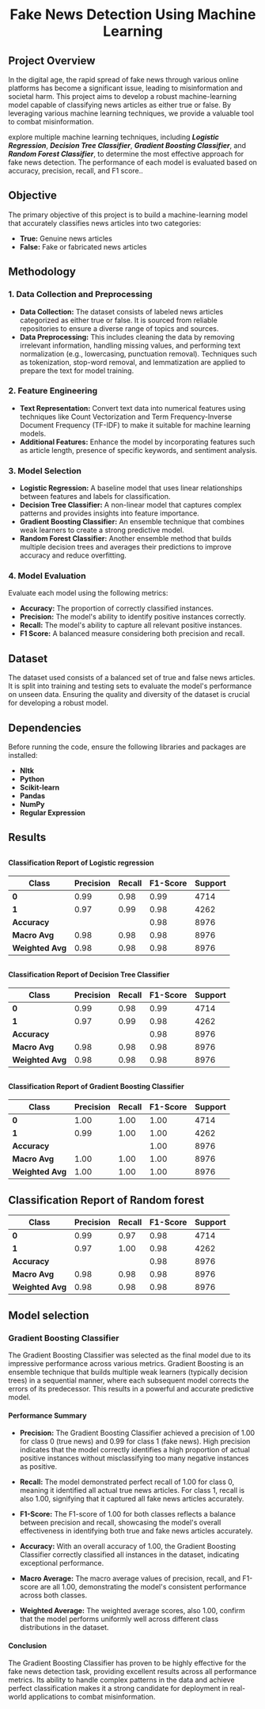 # <h1 align="center">Fake News Detection Using Machine Learning</h1>

## <h2>Project Overview</h2>
In the digital age, the rapid spread of fake news through various online platforms has become a significant issue, leading to misinformation and societal harm. This project aims to develop a robust machine-learning model capable of classifying news articles as either true or false. By leveraging various machine learning techniques, we provide a valuable tool to combat misinformation.

explore multiple machine learning techniques, including <i><b>Logistic Regression</b></i>, <i><b>Decision Tree Classifier</b></i>,  <i><b>Gradient Boosting Classifier</b></i>,  and <i><b>Random Forest Classifier</b></i>, to determine the most effective approach for fake news detection. The performance of each model is evaluated based on accuracy, precision, recall, and F1 score..

## <h2>Objective</h2>
The primary objective of this project is to build a machine-learning model that accurately classifies news articles into two categories:
- **True:** Genuine news articles
- **False:** Fake or fabricated news articles

## <h2>Methodology</h2>

### <h3>1. Data Collection and Preprocessing</h3>
- **Data Collection:** The dataset consists of labeled news articles categorized as either true or false. It is sourced from reliable repositories to ensure a diverse range of topics and sources.
- **Data Preprocessing:** This includes cleaning the data by removing irrelevant information, handling missing values, and performing text normalization (e.g., lowercasing, punctuation removal). Techniques such as tokenization, stop-word removal, and lemmatization are applied to prepare the text for model training.

### <h3>2. Feature Engineering</h3>
- **Text Representation:** Convert text data into numerical features using techniques like Count Vectorization and Term Frequency-Inverse Document Frequency (TF-IDF) to make it suitable for machine learning models.
- **Additional Features:** Enhance the model by incorporating features such as article length, presence of specific keywords, and sentiment analysis.

### <h3>3. Model Selection</h3>
- **Logistic Regression:** A baseline model that uses linear relationships between features and labels for classification.
- **Decision Tree Classifier:** A non-linear model that captures complex patterns and provides insights into feature importance.
- **Gradient Boosting Classifier:** An ensemble technique that combines weak learners to create a strong predictive model.
- **Random Forest Classifier:** Another ensemble method that builds multiple decision trees and averages their predictions to improve accuracy and reduce overfitting.

### <h3>4. Model Evaluation</h3>
Evaluate each model using the following metrics:
- **Accuracy:** The proportion of correctly classified instances.
- **Precision:** The model's ability to identify positive instances correctly.
- **Recall:** The model's ability to capture all relevant positive instances.
- **F1 Score:** A balanced measure considering both precision and recall.

## <h2>Dataset</h2>
The dataset used consists of a balanced set of true and false news articles. It is split into training and testing sets to evaluate the model's performance on unseen data. Ensuring the quality and diversity of the dataset is crucial for developing a robust model.

## <h2>Dependencies</h2>
Before running the code, ensure the following libraries and packages are installed:
- **Nltk**
- **Python**
- **Scikit-learn**
- **Pandas**
- **NumPy**
- **Regular Expression**
## <h2>Results</h2>

## <h4>Classification Report of Logistic regression </h2>

| Class | Precision | Recall | F1-Score | Support |
|-------|-----------|--------|----------|---------|
| **0** | 0.99      | 0.98   | 0.99     | 4714    |
| **1** | 0.97      | 0.99   | 0.98     | 4262    |
| **Accuracy** |           |        | 0.98     | 8976    |
| **Macro Avg** | 0.98      | 0.98   | 0.98     | 8976    |
| **Weighted Avg** | 0.98      | 0.98   | 0.98     | 8976    |


## <h4>Classification Report of Decision Tree Classifier</h4>

| Class | Precision | Recall | F1-Score | Support |
|-------|-----------|--------|----------|---------|
| **0** | 0.99      | 0.98   | 0.99     | 4714    |
| **1** | 0.97      | 0.99   | 0.98     | 4262    |
| **Accuracy** |           |        | 0.98     | 8976    |
| **Macro Avg** | 0.98      | 0.98   | 0.98     | 8976    |
| **Weighted Avg** | 0.98      | 0.98   | 0.98     | 8976    |


## <h4>Classification Report of Gradient Boosting Classifier</h4>

| Class | Precision | Recall | F1-Score | Support |
|-------|-----------|--------|----------|---------|
| **0** | 1.00      | 1.00   | 1.00     | 4714    |
| **1** | 0.99      | 1.00   | 1.00     | 4262    |
| **Accuracy** |           |        | 1.00     | 8976    |
| **Macro Avg** | 1.00      | 1.00   | 1.00     | 8976    |
| **Weighted Avg** | 1.00      | 1.00   | 1.00     | 8976    |


## <h2>Classification Report of Random forest</h2>

| Class | Precision | Recall | F1-Score | Support |
|-------|-----------|--------|----------|---------|
| **0** | 0.99      | 0.97   | 0.98     | 4714    |
| **1** | 0.97      | 1.00   | 0.98     | 4262    |
| **Accuracy** |           |        | 0.98     | 8976    |
| **Macro Avg** | 0.98      | 0.98   | 0.98     | 8976    |
| **Weighted Avg** | 0.98      | 0.98   | 0.98     | 8976    |

## <h2>Model selection </h2>
### <h3>Gradient Boosting Classifier</h3>

The Gradient Boosting Classifier was selected as the final model due to its impressive performance across various metrics. Gradient Boosting is an ensemble technique that builds multiple weak learners (typically decision trees) in a sequential manner, where each subsequent model corrects the errors of its predecessor. This results in a powerful and accurate predictive model.

#### **Performance Summary**

- **Precision:** The Gradient Boosting Classifier achieved a precision of 1.00 for class 0 (true news) and 0.99 for class 1 (fake news). High precision indicates that the model correctly identifies a high proportion of actual positive instances without misclassifying too many negative instances as positive.

- **Recall:** The model demonstrated perfect recall of 1.00 for class 0, meaning it identified all actual true news articles. For class 1, recall is also 1.00, signifying that it captured all fake news articles accurately.

- **F1-Score:** The F1-score of 1.00 for both classes reflects a balance between precision and recall, showcasing the model's overall effectiveness in identifying both true and fake news articles accurately.

- **Accuracy:** With an overall accuracy of 1.00, the Gradient Boosting Classifier correctly classified all instances in the dataset, indicating exceptional performance.

- **Macro Average:** The macro average values of precision, recall, and F1-score are all 1.00, demonstrating the model's consistent performance across both classes.

- **Weighted Average:** The weighted average scores, also 1.00, confirm that the model performs uniformly well across different class distributions in the dataset.

#### **Conclusion**

The Gradient Boosting Classifier has proven to be highly effective for the fake news detection task, providing excellent results across all performance metrics. Its ability to handle complex patterns in the data and achieve perfect classification makes it a strong candidate for deployment in real-world applications to combat misinformation.
